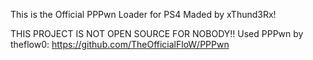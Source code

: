 This is the Official PPPwn Loader for PS4 Maded by xThund3Rx!

THIS PROJECT IS NOT OPEN SOURCE FOR NOBODY!!
Used PPPwn by theflow0: https://github.com/TheOfficialFloW/PPPwn
